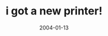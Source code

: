 ---
layout: base.njk
title : 'i got a new printer!' 
view_title : 'i got a new printer!' 
year : '2004' 
date : '2004-01-13' 
img_file : '/drawing/igotanewprinter.png' 
html_file : 'igotanewprinter' 
next_html : 'ithinkillgoforawalk.html' 
year_order : '6' 
permalink : "title/{{html_file}}.html"
---